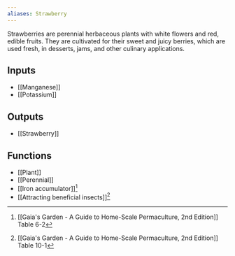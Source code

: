 ```yaml
---
aliases: Strawberry
---
```

Strawberries are perennial herbaceous plants with white flowers and red, edible fruits. They are cultivated for their sweet and juicy berries, which are used fresh, in desserts, jams, and other culinary applications.

## Inputs
- [[Manganese]]
- [[Potassium]]
## Outputs
- [[Strawberry]]
## Functions
- [[Plant]]
- [[Perennial]]
- [[Iron accumulator]][^1]
- [[Attracting beneficial insects]][^2]

[^1]: [[Gaia's Garden - A Guide to Home-Scale Permaculture, 2nd Edition]] Table 6-2
[^2]: [[Gaia's Garden - A Guide to Home-Scale Permaculture, 2nd Edition]] Table 10-1